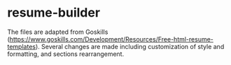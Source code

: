 # resume-builder
The files are adapted from Goskills (https://www.goskills.com/Development/Resources/Free-html-resume-templates). Several changes are made including customization of style and formatting, and sections rearrangement. 
